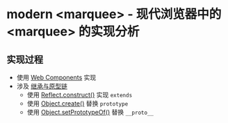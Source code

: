# modern \<marquee\> - 现代浏览器中的 \<marquee\> 的实现分析

## 实现过程

- 使用 [Web Components](https://developer.mozilla.org/zh-CN/docs/Web/Web_Components) 实现
- 涉及 [继承与原型链](https://developer.mozilla.org/zh-CN/docs/Web/JavaScript/Inheritance_and_the_prototype_chain)
  - 使用 [Reflect.construct()](https://developer.mozilla.org/zh-CN/docs/Web/JavaScript/Reference/Global_Objects/Reflect/construct) 实现 `extends`
  - 使用 [Object.create()](https://developer.mozilla.org/zh-CN/docs/Web/JavaScript/Reference/Global_Objects/Object/create) 替换 `prototype`
  - 使用 [Object.setPrototypeOf()](https://developer.mozilla.org/zh-CN/docs/Web/JavaScript/Reference/Global_Objects/Object/setPrototypeOf) 替换 `__proto__`
